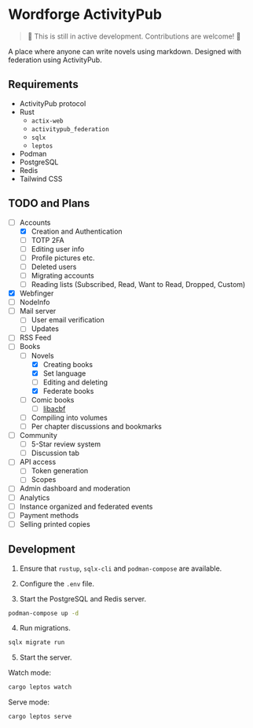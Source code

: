 # Wordforge ActivityPub

> 🚧 This is still in active development. Contributions are welcome! 🚧

A place where anyone can write novels using markdown. Designed with federation
using ActivityPub.

## Requirements

- ActivityPub protocol
- Rust
  - `actix-web`
  - `activitypub_federation`
  - `sqlx`
  - `leptos`
- Podman
- PostgreSQL
- Redis
- Tailwind CSS

## TODO and Plans

- [ ] Accounts
  - [x] Creation and Authentication
  - [ ] TOTP 2FA
  - [ ] Editing user info
  - [ ] Profile pictures etc.
  - [ ] Deleted users
  - [ ] Migrating accounts
  - [ ] Reading lists (Subscribed, Read, Want to Read, Dropped, Custom)
- [x] Webfinger
- [ ] NodeInfo
- [ ] Mail server
  - [ ] User email verification
  - [ ] Updates
- [ ] RSS Feed
- [ ] Books
  - [ ] Novels
    - [x] Creating books
    - [x] Set language
    - [ ] Editing and deleting
    - [x] Federate books
  - [ ] Comic books
    - [ ] [libacbf](https://codeberg.org/Grafcube/libacbf)
  - [ ] Compiling into volumes
  - [ ] Per chapter discussions and bookmarks
- [ ] Community
  - [ ] 5-Star review system
  - [ ] Discussion tab
- [ ] API access
  - [ ] Token generation
  - [ ] Scopes
- [ ] Admin dashboard and moderation
- [ ] Analytics
- [ ] Instance organized and federated events
- [ ] Payment methods
- [ ] Selling printed copies

## Development

1. Ensure that `rustup`, `sqlx-cli` and `podman-compose` are available.

2. Configure the `.env` file.

3. Start the PostgreSQL and Redis server.

```sh
podman-compose up -d
```

4. Run migrations.

```sh
sqlx migrate run
```

5. Start the server.

Watch mode:

```sh
cargo leptos watch
```

Serve mode:

```sh
cargo leptos serve
```
